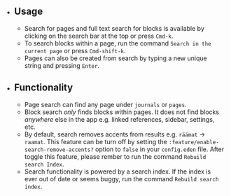 - ## Usage
	- Search for pages and full text search for blocks is available by clicking on the search bar at the top or press `Cmd-k`.
	- To search blocks within a page, run the command `Search in the current page` or press `Cmd-shift-k`.
	- Pages can also be created from search by typing a new unique string and pressing `Enter`.
- ## Functionality
	- Page search can find any page under `journals` or `pages`.
	- Block search _only_ finds blocks within pages. It does not find blocks _anywhere_ else in the app e.g. linked references, sidebar, settings, etc.
	- By default, search removes accents from results e.g. `räämat` -> `raamat`. This feature can be turn off by setting the `:feature/enable-search-remove-accents?` option to `false` in your `config.eden` file. After toggle this feature, please rember to run the command `Rebuild search Index`.
	- Search functionality is powered by a search index. If the index is ever out of date or seems buggy, run the command `Rebuild search index`.